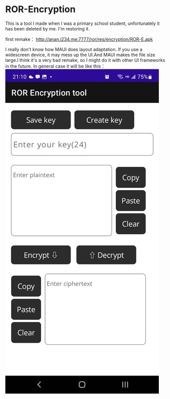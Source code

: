 # ROR-Encryption
This is a tool I made when I was a primary school student, unfortunately it has been deleted by me. I'm restoring it.    
 
first remake：
http://anan.i234.me:7777/ror/res/encryption/ROR-E.apk    

I really don't know how MAUI does layout adaptation. If you use a widescreen device, it may mess up the UI.And MAUI makes the file size large.I think it's a very bad remake, so I might do it with other UI frameworks in the future.
In general case it will be like this：    
![](images/ror.jpg)

